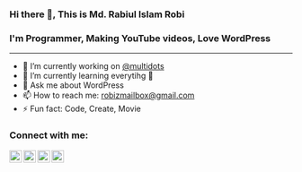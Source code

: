 ### Hi there 👋, This is Md. Rabiul Islam Robi

### I'm Programmer, Making YouTube videos, Love WordPress
---
- 🔭 I’m currently working on [@multidots](https://www.multidots.com/)
- 🌱 I’m currently learning everytihg 🤣
- 💬 Ask me about WordPress
- 📫 How to reach me: robizmailbox@gmail.com
- ⚡ Fun fact: Code, Create, Movie

### Connect with me:

[<img align="left" alt="robizshow | YouTube" width="22px" src="https://cdn.jsdelivr.net/npm/simple-icons@v3/icons/youtube.svg" />](https://www.youtube.com/robizshow)
[<img align="left" alt="robicse11127 | Twitter" width="22px" src="https://cdn.jsdelivr.net/npm/simple-icons@v3/icons/twitter.svg" />](https://twitter.com/robicse11127)
[<img align="left" alt="rabiulislamrobi | LinkedIn" width="22px" src="https://cdn.jsdelivr.net/npm/simple-icons@v3/icons/linkedin.svg" />](https://www.linkedin.com/in/rabiulislamrobi/)
[<img align="left" alt="robizstory | Facebook" width="22px" src="https://cdn.jsdelivr.net/npm/simple-icons@v3/icons/facebook.svg" />](https://www.facebook.com/robizstory)

<br />
